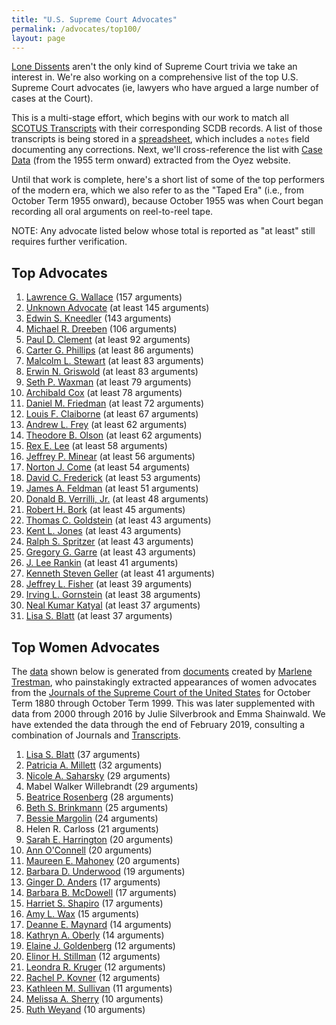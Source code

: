 ```yaml
---
title: "U.S. Supreme Court Advocates"
permalink: /advocates/top100/
layout: page
---
```


[Lone Dissents](/cases/loners) aren't the only kind of Supreme Court trivia we take an interest in.
We're also working on a comprehensive list of the top U.S. Supreme Court advocates (ie, lawyers who
have argued a large number of cases at the Court).

This is a multi-stage effort, which begins with our work to match all
[SCOTUS Transcripts](/transcripts/scotus) with their corresponding SCDB records. 
A list of those transcripts is being stored in a
[spreadsheet](https://github.com/jeffpar/lonedissent/blob/master/sources/ld/transcripts.csv),
which includes a `notes` field documenting any corrections.  Next, we'll cross-reference
the list with [Case Data](https://github.com/jeffpar/lonedissent/tree/master/sources/oyez/cases)
(from the 1955 term onward) extracted from the Oyez website.

Until that work is complete, here's a short list of some of the top performers of the modern era,
which we also refer to as the "Taped Era" (i.e., from October Term 1955 onward), because October
1955 was when Court began recording all oral arguments on reel-to-reel tape.

NOTE: Any advocate listed below whose total is reported as "at least" still requires further verification.

## Top Advocates

1. [Lawrence G. Wallace](/advocates/top100/lawrence_wallace) (157 arguments)
2. [Unknown Advocate](/advocates/top100/unknown_advocate) (at least 145 arguments)
3. [Edwin S. Kneedler](/advocates/top100/edwin_kneedler) (143 arguments)
4. [Michael R. Dreeben](/advocates/top100/michael_dreeben) (106 arguments)
5. [Paul D. Clement](/advocates/top100/paul_clement) (at least 92 arguments)
6. [Carter G. Phillips](/advocates/top100/carter_phillips) (at least 86 arguments)
7. [Malcolm L. Stewart](/advocates/top100/malcolm_stewart) (at least 83 arguments)
8. [Erwin N. Griswold](/advocates/top100/erwin_griswold) (at least 83 arguments)
9. [Seth P. Waxman](/advocates/top100/seth_waxman) (at least 79 arguments)
10. [Archibald Cox](/advocates/top100/archibald_cox) (at least 78 arguments)
11. [Daniel M. Friedman](/advocates/top100/daniel_friedman) (at least 72 arguments)
12. [Louis F. Claiborne](/advocates/top100/louis_claiborne) (at least 67 arguments)
13. [Andrew L. Frey](/advocates/top100/andrew_frey) (at least 62 arguments)
14. [Theodore B. Olson](/advocates/top100/theodore_olson) (at least 62 arguments)
15. [Rex E. Lee](/advocates/top100/rex_lee) (at least 58 arguments)
16. [Jeffrey P. Minear](/advocates/top100/jeffrey_minear) (at least 56 arguments)
17. [Norton J. Come](/advocates/top100/norton_come) (at least 54 arguments)
18. [David C. Frederick](/advocates/top100/david_frederick) (at least 53 arguments)
19. [James A. Feldman](/advocates/top100/james_feldman) (at least 51 arguments)
20. [Donald B. Verrilli, Jr.](/advocates/top100/donald_verrilli) (at least 48 arguments)
21. [Robert H. Bork](/advocates/top100/robert_bork) (at least 45 arguments)
22. [Thomas C. Goldstein](/advocates/top100/thomas_goldstein) (at least 43 arguments)
23. [Kent L. Jones](/advocates/top100/kent_jones) (at least 43 arguments)
24. [Ralph S. Spritzer](/advocates/top100/ralph_spritzer) (at least 43 arguments)
25. [Gregory G. Garre](/advocates/top100/gregory_garre) (at least 43 arguments)
26. [J. Lee Rankin](/advocates/top100/lee_rankin) (at least 41 arguments)
27. [Kenneth Steven Geller](/advocates/top100/kenneth_geller) (at least 41 arguments)
28. [Jeffrey L. Fisher](/advocates/top100/jeffrey_fisher) (at least 39 arguments)
29. [Irving L. Gornstein](/advocates/top100/irving_gornstein) (at least 38 arguments)
30. [Neal Kumar Katyal](/advocates/top100/neal_katyal) (at least 37 arguments)
31. [Lisa S. Blatt](/advocates/top100/lisa_blatt) (at least 37 arguments)

## Top Women Advocates

The [data](https://github.com/jeffpar/lonedissent/blob/master/sources/ld/women-advocates.csv) shown below is generated from
[documents](https://supremecourthistory.org/history_oral_advocates.html) created by [Marlene Trestman](https://www.marlenetrestman.com),
who painstakingly extracted appearances of women advocates from the [Journals of the Supreme Court of the United States](https://www.supremecourt.gov/orders/journal.aspx)
for October Term 1880 through October Term 1999.  This was later supplemented with data from 2000 through 2016 by Julie Silverbrook and Emma Shainwald.
We have extended the data through the end of February 2019, consulting a combination of Journals and [Transcripts](https://www.supremecourt.gov/oral_arguments/argument_transcript/2018).

1. [Lisa S. Blatt](/advocates/top100/lisa_blatt) (37 arguments)
2. [Patricia A. Millett](/advocates/top100/patricia_millett) (32 arguments)
3. [Nicole A. Saharsky](/advocates/top100/nicole_saharsky) (29 arguments)
4. Mabel Walker Willebrandt (29 arguments)
5. [Beatrice Rosenberg](/advocates/top100/beatrice_rosenberg) (28 arguments)
6. [Beth S. Brinkmann](/advocates/top100/beth_brinkmann) (25 arguments)
7. [Bessie Margolin](/advocates/top100/bessie_margolin) (24 arguments)
8. Helen R. Carloss (21 arguments)
9. [Sarah E. Harrington](/advocates/top100/sarah_harrington) (20 arguments)
10. [Ann O'Connell](/advocates/top100/ann_oconnell) (20 arguments)
11. [Maureen E. Mahoney](/advocates/top100/maureen_mahoney) (20 arguments)
12. [Barbara D. Underwood](/advocates/top100/barbara_underwood) (19 arguments)
13. [Ginger D. Anders](/advocates/top100/ginger_anders) (17 arguments)
14. [Barbara B. McDowell](/advocates/top100/barbara_mcdowell) (17 arguments)
15. [Harriet S. Shapiro](/advocates/top100/harriet_shapiro) (17 arguments)
16. [Amy L. Wax](/advocates/top100/amy_wax) (15 arguments)
17. [Deanne E. Maynard](/advocates/top100/deanne_maynard) (14 arguments)
18. [Kathryn A. Oberly](/advocates/top100/kathryn_oberly) (14 arguments)
19. [Elaine J. Goldenberg](/advocates/top100/elaine_goldenberg) (12 arguments)
20. [Elinor H. Stillman](/advocates/top100/elinor_stillman) (12 arguments)
21. [Leondra R. Kruger](/advocates/top100/leondra_kruger) (12 arguments)
22. [Rachel P. Kovner](/advocates/top100/rachel_kovner) (12 arguments)
23. [Kathleen M. Sullivan](/advocates/top100/kathleen_sullivan) (11 arguments)
24. [Melissa A. Sherry](/advocates/top100/melissa_sherry) (10 arguments)
25. [Ruth Weyand](/advocates/top100/ruth_weyand) (10 arguments)
